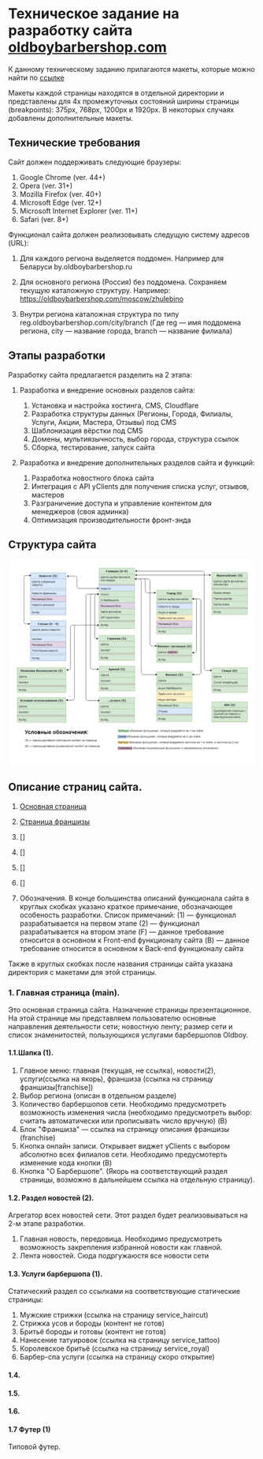 # Техническое задание на разработку сайта [oldboybarbershop.com](https://oldboybarbershop.com)

К данному техническому заданию прилагаются макеты, которые можно найти по [ссылке](https://cloud.mail.ru/public/9nj5/XosrVKnTL)

Макеты каждой страницы находятся в отдельной директории и представлены для 4х промежуточных состояний ширины страницы (breakpoints): 375px, 768px, 1200px и 1920px. В некоторых случаях добавлены дополнительные макеты.

## Технические требования

Сайт должен поддерживать следующие браузеры:
1. Google Chrome (ver. 44+)
2. Opera (ver. 31+)
3. Mozilla Firefox (ver. 40+)
4. Microsoft Edge (ver. 12+)
5. Microsoft Internet Explorer (ver. 11+)
6. Safari (ver. 8+)

Функционал сайта должен реализовывать следущую систему адресов (URL):

1. Для каждого региона выделяется поддомен. Например для Беларуси by.oldboybarbershop.ru

2. Для основного региона (Россия) без поддомена. Сохраняем текущую каталожную структуру. Например: https://oldboybarbershop.com/moscow/zhulebino

3. Внутри региона каталожная структура по типу reg.oldboybarbershop.com/city/branch (Где reg — имя поддомена региона, city — название города, branch — название филиала)

## Этапы разработки
Разработку сайта предлагается разделить на 2 этапа:
1. Разработка и внедрение основных разделов сайта: 
    1. Установка и настройка хостинга, CMS, Cloudflare
    2. Разработка структуры данных (Регионы, Города, Филиалы, Услуги, Акции, Мастера, Отзывы) под CMS
    3. Шаблонизация вёрстки под CMS
    4. Домены, мультиязычность, выбор города, структура ссылок
    5. Сборка, тестирование, запуск сайта

2. Разработка и внедрение дополнительных разделов сайта и функций:
    1. Разработка новостного блока сайта
    2. Интеграция с API yClients для получения списка услуг, отзывов, мастеров
    3. Разграничение доступа и управление контентом для менеджеров (своя админка)
    4. Оптимизация производительности фронт-энда

## Структура сайта
![Структура сайта](/spec/img/structure.png)

## Описание страниц сайта.
1. [Основная страница](#main)
2. [Страница франшизы](#franchise)
3. []
4. []
5. []
6. []

0. Обозначения.
В конце большинства описаний функционала сайта в круглых скобках указано краткое примечание, обозначающее особеность разработки.
Список примечаний:
(1) — функционал разрабатывается на первом этапе
(2) — функционал разрабатывается на втором этапе
(F) — данное требование относится в основном к Front-end функционалу сайта
(B) — данное требование относится в основном к Back-end функционалу сайта

Также в круглых скобках после названия страницы сайта указана директория с макетами для этой страницы.

<a name="main"></a>

### 1. Главная страница (main).
Это основная страница сайта. Назначение страницы презентационное. На этой странице мы представляем пользователю основные направления деятельности сети; новостную ленту; размер сети и список знаменитостей, пользующихся услугами барбершопов Oldboy.

#### 1.1.Шапка (1).
1. Главное меню: главная (текущая, не ссылка), новости(2), услуги(ссылка на якорь), франшиза (ссылка на страницу франшизы[franchise])
2. Выбор региона (описан в отдельном разделе)
3. Количество барбершопов сети. Необходимо предусмотреть возможность изменения числа (необходимо предусмотреть выбор: считать автоматически или прописывать число вручную) (B)
4. Блок "Франшиза" — ссылка на страницу описания франшизы (franchise)
5. Кнопка онлайн записи. Открывает виджет yClients с выбором абсолютно всех филиалов сети. Необходимо предусмотерть изменение кода кнопки (B)
6. Кнопка "О Барбершопе". (Якорь на соответствующий раздел страницы, возможно в дальнейшем ссылка на отдельную страницу).

#### 1.2. Раздел новостей (2).
Агрегатор всех новостей сети. Этот раздел будет реализовываться на 2-м этапе разработки.
1. Главная новость, передовица. Необходимо предусмотреть возможность закрепления избранной новости как главной.
2. Лента новостей. Сюда подргужаюстя все новости сети

#### 1.3. Услуги барбершопа (1).
Статический раздел со ссылками на соответствующие статические страницы: 
1. Мужские стрижки (ссылка на страницу service_haircut)
2. Стрижка усов и бороды (контент не готов)
3. Бритьё бороды и готовы (контент не готов)
4. Нанесение татуировок (ссылка на страницу service_tattoo)
5. Королевское бритьё (ссылка на страницу service_royal)
6. Барбер-спа услуги (ссылка на страницу скоро открытие)

#### 1.4.

#### 1.5.

#### 1.6.

#### 1.7 Футер (1)
Типовой футер.